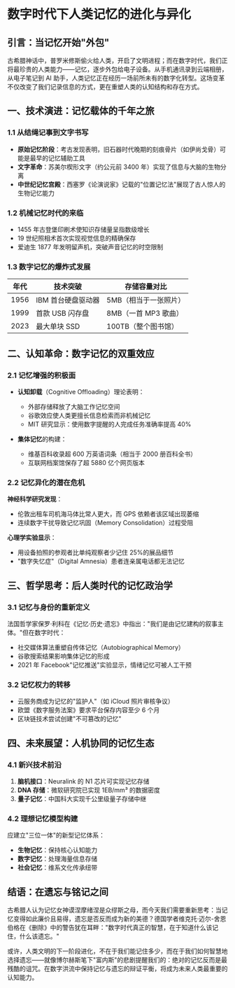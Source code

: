 # 数字时代下人类记忆的进化与异化

## 引言：当记忆开始"外包"

古希腊神话中，普罗米修斯偷火给人类，开启了文明进程；而在数字时代，我们正将最珍贵的人类能力——记忆，逐步外包给电子设备。从手机通讯录到云端相册，从电子笔记到 AI 助手，人类记忆正在经历一场前所未有的数字化转型。这场变革不仅改变了我们记录信息的方式，更在重塑人类的认知结构和存在方式。

## 一、技术演进：记忆载体的千年之旅

### 1.1 从结绳记事到文字书写

- **原始记忆阶段**：考古发现表明，旧石器时代晚期的刻痕骨片（如伊尚戈骨）可能是最早的记忆辅助工具
- **文字革命**：苏美尔楔形文字（约公元前 3400 年）实现了信息与大脑的生物分离
- **中世纪记忆宫殿**：西塞罗《论演说家》记载的"位置记忆法"展现了古人惊人的生物记忆能力

### 1.2 机械记忆时代的来临

- 1455 年古登堡印刷术使知识存储量呈指数级增长
- 19 世纪照相术首次实现视觉信息的精确保存
- 爱迪生 1877 年发明留声机，突破声音记忆的时空限制

### 1.3 数字记忆的爆炸式发展

| 年代 | 技术突破           | 存储容量对比          |
| ---- | ------------------ | --------------------- |
| 1956 | IBM 首台硬盘驱动器 | 5MB（相当于一张照片） |
| 1999 | 首款 USB 闪存盘    | 8MB（一首 MP3 歌曲）  |
| 2023 | 最大单块 SSD       | 100TB（整个图书馆）   |

## 二、认知革命：数字记忆的双重效应

### 2.1 记忆增强的积极面

- **认知卸载**（Cognitive Offloading）理论表明：

  - 外部存储释放了大脑工作记忆空间
  - 谷歌效应使人类更擅长信息检索而非机械记忆
  - MIT 研究显示：使用数字提醒的人完成任务准确率提高 40%

- **集体记忆**的构建：
  - 维基百科收录超 600 万英语词条（相当于 2000 册百科全书）
  - 互联网档案馆保存了超 5880 亿个网页版本

### 2.2 记忆异化的潜在危机

**神经科学研究发现**：

- 伦敦出租车司机海马体比常人更大，而 GPS 依赖者该区域出现萎缩
- 连续数字干扰导致记忆巩固（Memory Consolidation）过程受阻

**心理学实验显示**：

- 用设备拍照的参观者比单纯观察者少记住 25%的展品细节
- "数字失忆症"（Digital Amnesia）患者连亲属电话都无法记忆

## 三、哲学思考：后人类时代的记忆政治学

### 3.1 记忆与身份的重新定义

法国哲学家保罗·利科在《记忆·历史·遗忘》中指出："我们是由记忆建构的叙事主体。"但在数字时代：

- 社交媒体算法重塑自传体记忆（Autobiographical Memory）
- 谷歌搜索结果影响集体记忆的形成
- 2021 年 Facebook"记忆推送"实验显示，情绪记忆可被人工干预

### 3.2 记忆权力的转移

- 云服务商成为记忆的"监护人"（如 iCloud 照片审核争议）
- 欧盟《数字服务法案》要求平台保存内容至少 6 个月
- 区块链技术尝试创建"不可篡改的记忆"

## 四、未来展望：人机协同的记忆生态

### 4.1 新兴技术前沿

1. **脑机接口**：Neuralink 的 N1 芯片可实现记忆存储
2. **DNA 存储**：微软研究院已实现 1EB/mm³ 的数据密度
3. **量子记忆**：中国科大实现千公里级量子存储中继

### 4.2 理想记忆模型构建

应建立"三位一体"的新型记忆体系：

- **生物记忆**：保持核心认知能力
- **数字记忆**：处理海量信息存储
- **社会记忆**：维系文化传承纽带

## 结语：在遗忘与铭记之间

古希腊人认为记忆女神谟涅摩绪涅是众缪斯之母，而今天我们需要重新思考：当记忆变得如此廉价且易得，遗忘是否反而成为新的美德？德国学者维克托·迈尔-舍恩伯格在《删除》中的警告犹在耳畔："数字时代真正的智慧，在于知道什么该记住，什么该遗忘。"

或许，人类文明的下一阶段进化，不在于我们能记住多少，而在于我们如何智慧地选择遗忘——就像博尔赫斯笔下"富内斯"的悲剧提醒我们的：绝对的记忆反而是最残酷的诅咒。在数字洪流中保持记忆与遗忘的辩证平衡，将成为未来人类最重要的认知能力。
